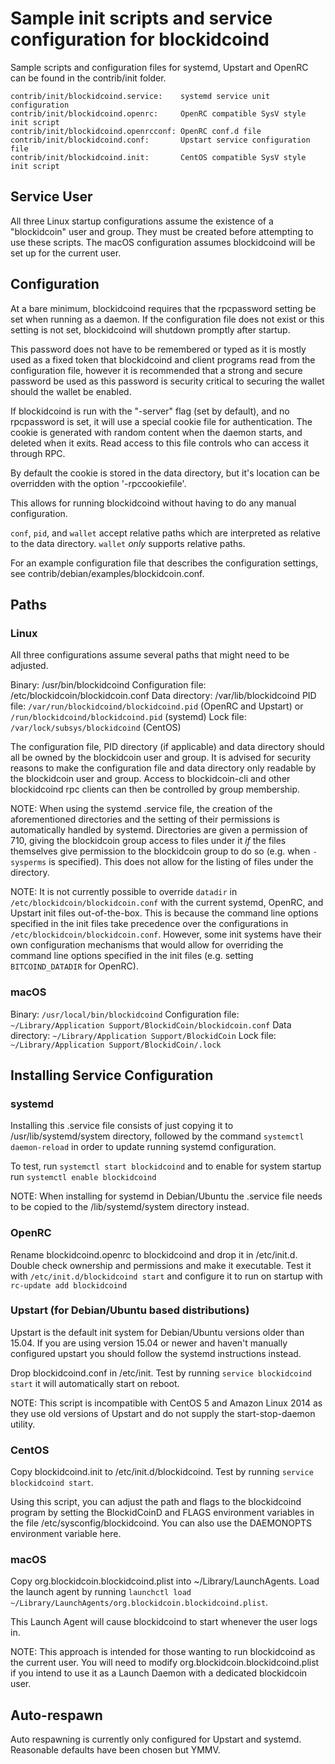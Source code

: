 Sample init scripts and service configuration for blockidcoind
==========================================================

Sample scripts and configuration files for systemd, Upstart and OpenRC
can be found in the contrib/init folder.

    contrib/init/blockidcoind.service:    systemd service unit configuration
    contrib/init/blockidcoind.openrc:     OpenRC compatible SysV style init script
    contrib/init/blockidcoind.openrcconf: OpenRC conf.d file
    contrib/init/blockidcoind.conf:       Upstart service configuration file
    contrib/init/blockidcoind.init:       CentOS compatible SysV style init script

Service User
---------------------------------

All three Linux startup configurations assume the existence of a "blockidcoin" user
and group.  They must be created before attempting to use these scripts.
The macOS configuration assumes blockidcoind will be set up for the current user.

Configuration
---------------------------------

At a bare minimum, blockidcoind requires that the rpcpassword setting be set
when running as a daemon.  If the configuration file does not exist or this
setting is not set, blockidcoind will shutdown promptly after startup.

This password does not have to be remembered or typed as it is mostly used
as a fixed token that blockidcoind and client programs read from the configuration
file, however it is recommended that a strong and secure password be used
as this password is security critical to securing the wallet should the
wallet be enabled.

If blockidcoind is run with the "-server" flag (set by default), and no rpcpassword is set,
it will use a special cookie file for authentication. The cookie is generated with random
content when the daemon starts, and deleted when it exits. Read access to this file
controls who can access it through RPC.

By default the cookie is stored in the data directory, but it's location can be overridden
with the option '-rpccookiefile'.

This allows for running blockidcoind without having to do any manual configuration.

`conf`, `pid`, and `wallet` accept relative paths which are interpreted as
relative to the data directory. `wallet` *only* supports relative paths.

For an example configuration file that describes the configuration settings,
see contrib/debian/examples/blockidcoin.conf.

Paths
---------------------------------

### Linux

All three configurations assume several paths that might need to be adjusted.

Binary:              /usr/bin/blockidcoind
Configuration file:  /etc/blockidcoin/blockidcoin.conf
Data directory:      /var/lib/blockidcoind
PID file:            `/var/run/blockidcoind/blockidcoind.pid` (OpenRC and Upstart) or `/run/blockidcoind/blockidcoind.pid` (systemd)
Lock file:           `/var/lock/subsys/blockidcoind` (CentOS)

The configuration file, PID directory (if applicable) and data directory
should all be owned by the blockidcoin user and group.  It is advised for security
reasons to make the configuration file and data directory only readable by the
blockidcoin user and group.  Access to blockidcoin-cli and other blockidcoind rpc clients
can then be controlled by group membership.

NOTE: When using the systemd .service file, the creation of the aforementioned
directories and the setting of their permissions is automatically handled by
systemd. Directories are given a permission of 710, giving the blockidcoin group
access to files under it _if_ the files themselves give permission to the
blockidcoin group to do so (e.g. when `-sysperms` is specified). This does not allow
for the listing of files under the directory.

NOTE: It is not currently possible to override `datadir` in
`/etc/blockidcoin/blockidcoin.conf` with the current systemd, OpenRC, and Upstart init
files out-of-the-box. This is because the command line options specified in the
init files take precedence over the configurations in
`/etc/blockidcoin/blockidcoin.conf`. However, some init systems have their own
configuration mechanisms that would allow for overriding the command line
options specified in the init files (e.g. setting `BITCOIND_DATADIR` for
OpenRC).

### macOS

Binary:              `/usr/local/bin/blockidcoind`
Configuration file:  `~/Library/Application Support/BlockidCoin/blockidcoin.conf`
Data directory:      `~/Library/Application Support/BlockidCoin`
Lock file:           `~/Library/Application Support/BlockidCoin/.lock`

Installing Service Configuration
-----------------------------------

### systemd

Installing this .service file consists of just copying it to
/usr/lib/systemd/system directory, followed by the command
`systemctl daemon-reload` in order to update running systemd configuration.

To test, run `systemctl start blockidcoind` and to enable for system startup run
`systemctl enable blockidcoind`

NOTE: When installing for systemd in Debian/Ubuntu the .service file needs to be copied to the /lib/systemd/system directory instead.

### OpenRC

Rename blockidcoind.openrc to blockidcoind and drop it in /etc/init.d.  Double
check ownership and permissions and make it executable.  Test it with
`/etc/init.d/blockidcoind start` and configure it to run on startup with
`rc-update add blockidcoind`

### Upstart (for Debian/Ubuntu based distributions)

Upstart is the default init system for Debian/Ubuntu versions older than 15.04. If you are using version 15.04 or newer and haven't manually configured upstart you should follow the systemd instructions instead.

Drop blockidcoind.conf in /etc/init.  Test by running `service blockidcoind start`
it will automatically start on reboot.

NOTE: This script is incompatible with CentOS 5 and Amazon Linux 2014 as they
use old versions of Upstart and do not supply the start-stop-daemon utility.

### CentOS

Copy blockidcoind.init to /etc/init.d/blockidcoind. Test by running `service blockidcoind start`.

Using this script, you can adjust the path and flags to the blockidcoind program by
setting the BlockidCoinD and FLAGS environment variables in the file
/etc/sysconfig/blockidcoind. You can also use the DAEMONOPTS environment variable here.

### macOS

Copy org.blockidcoin.blockidcoind.plist into ~/Library/LaunchAgents. Load the launch agent by
running `launchctl load ~/Library/LaunchAgents/org.blockidcoin.blockidcoind.plist`.

This Launch Agent will cause blockidcoind to start whenever the user logs in.

NOTE: This approach is intended for those wanting to run blockidcoind as the current user.
You will need to modify org.blockidcoin.blockidcoind.plist if you intend to use it as a
Launch Daemon with a dedicated blockidcoin user.

Auto-respawn
-----------------------------------

Auto respawning is currently only configured for Upstart and systemd.
Reasonable defaults have been chosen but YMMV.
